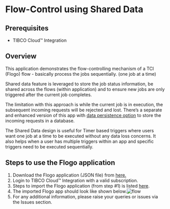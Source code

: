 # Flow-Control using Shared Data 

## Prerequisites
- TIBCO Cloud™ Integration

## Overview
This application demonstrates the flow-controlling mechanism of a TCI (Flogo) flow - basically process the jobs sequentially. (one job at a time) 

Shared data feature is leveraged to store the job status information, be shared across the flows (within application) and to ensure new jobs are only triggered after the current job completes. 

The limitation with this approach is while the current job is in execution, the subsequent incoming requests will be rejected and lost. There’s a separate and enhanced version of  this app with [data persistence option](https://github.com/TIBCOSoftware/tci-flogo/tree/master/samples/app-dev/flow-control.samples/Flogo_App-FLowController-WithPersistence) to store the incoming requests in a database. 

The Shared Data design is useful for Timer based triggers where users want one job at a time to be executed without any data loss concerns. It also helps when a user has multiple triggers within an app and specific triggers need to be executed sequentially.

## Steps to use the Flogo application
1. Download the Flogo application (JSON file) from [here.](https://github.com/TIBCOSoftware/tci-flogo/tree/master/samples/app-dev/flow-control.samples/Flogo_App-FlowControl_Mechnism_UsingSharedData)
2. Login to TIBCO Cloud™ Integration with a valid subscription.
3. Steps to import the Flogo application (from step #1) is listed [here](https://github.com/TIBCOSoftware/tci-flogo/blob/master/samples/app-dev/readme.md).
4. The imported Flogo app should look like shown below.![flow](https://github.com/TIBCOSoftware/tci-flogo/tree/master/samples/app-dev/import-screenshots/flow-controller_sharedData.png)
5. For any additional information, please raise your queries or issues via the Issues section.
